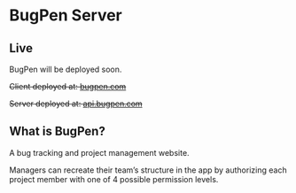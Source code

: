 # BugPen Server

## Live

BugPen will be deployed soon.

<strike>Client deployed at: [bugpen.com](http://bugpen.com)

Server deployed at: [api.bugpen.com](http://api.bugpen.com)</strike>

## What is BugPen?

A bug tracking and project management website.

Managers can recreate their team’s structure in the app by authorizing each project member with one of 4 possible permission levels.
